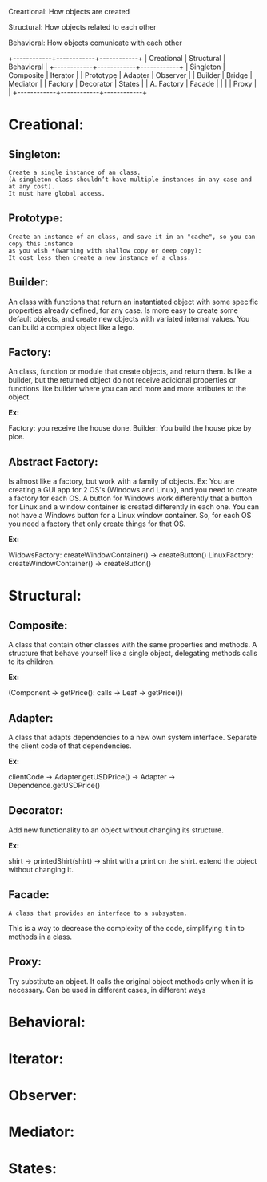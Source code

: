 

Creartional: How objects are created

Structural: How objects related to each other

Behavioral: How objects comunicate with each other

+------------+------------+------------+
| Creational | Structural | Behavioral |
+------------+------------+------------+
| Singleton  | Composite  | Iterator   |
| Prototype  | Adapter    | Observer   |
| Builder    | Bridge     | Mediator   |
| Factory    | Decorator  | States     |
| A. Factory | Facade     |            |
|            | Proxy      |            |
+------------+------------+------------+

# Creational:

   ## Singleton:

	Create a single instance of an class. 
	(A singleton class shouldn’t have multiple instances in any case and at any cost).
	It must have global access.
	
   ## Prototype:

	Create an instance of an class, and save it in an "cache", so you can copy this instance
	as you wish *(warning with shallow copy or deep copy):
	It cost less then create a new instance of a class.

   ## Builder:

   An class with functions that return an instantiated object with some specific properties
   already defined, for any case. Is more easy to create some default objects, and create new
   objects with variated internal values. You can build a complex object like a lego.

   ## Factory:

   An class, function or module that create objects, and return them. Is like a builder, but the returned object 
   do not receive adicional properties or functions like builder where you can add more and more atributes to the object.

   **Ex:**
   
   Factory: you receive the house done.
   Builder: You build the house pice by pice.
	
   ## Abstract Factory:

   Is almost like a factory, but work with a family of objects. 
   Ex: You are creating a GUI app for 2 OS's (Windows and Linux), and you need to create a factory for each OS.
   A button for Windows work differently that a button for Linux and a window container is created differently in each one.
   You can not have a Windows button for a Linux window container. So, for each OS you need a factory that only
   create things for that OS. 
   
   **Ex:**

   WidowsFactory: createWindowContainer() -> createButton() 
   LinuxFactory: createWindowContainer() -> createButton() 

# Structural:

   ## Composite:

   A class that contain other classes with the same properties and methods.
   A structure that behave yourself like a single object, delegating methods calls
   to its children. 
   
   **Ex:**

   (Component -> getPrice(): calls -> Leaf -> getPrice())

   ## Adapter:

   A class that adapts dependencies to a new own system interface. Separate the client code
   of that dependencies.

   **Ex:**

   clientCode -> Adapter.getUSDPrice() -> Adapter -> Dependence.getUSDPrice()

   ## Decorator:

   Add new functionality to an object without changing its structure.
   
   **Ex:**

   shirt -> printedShirt(shirt) -> shirt with a print on the shirt. extend the object without changing it.

   ## Facade:

	A class that provides an interface to a subsystem.
   This is a way to decrease the complexity of the code, simplifying it in to methods in a class.

   ## Proxy:

   Try substitute an object. It calls the original object methods only when it is necessary.
   Can be used in different cases, in different ways





# Behavioral:

   # Iterator:

	

   # Observer:

	

   # Mediator:

	

   # States:
	
	